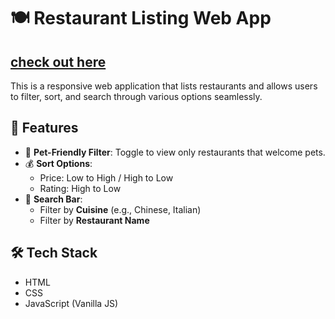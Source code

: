 # 🍽️ Restaurant Listing Web App

## [**check out here**](https://bib58.github.io/sorting_restaurants/)

This is a responsive web application that lists restaurants and allows users to filter, sort, and search through various options seamlessly.

## 🎯 Features

- 🐾 **Pet-Friendly Filter**: Toggle to view only restaurants that welcome pets.
- 💰 **Sort Options**:
  - Price: Low to High / High to Low
  - Rating: High to Low
- 🔎 **Search Bar**:
  - Filter by **Cuisine** (e.g., Chinese, Italian)
  - Filter by **Restaurant Name**

## 🛠️ Tech Stack

- HTML
- CSS
- JavaScript (Vanilla JS)
